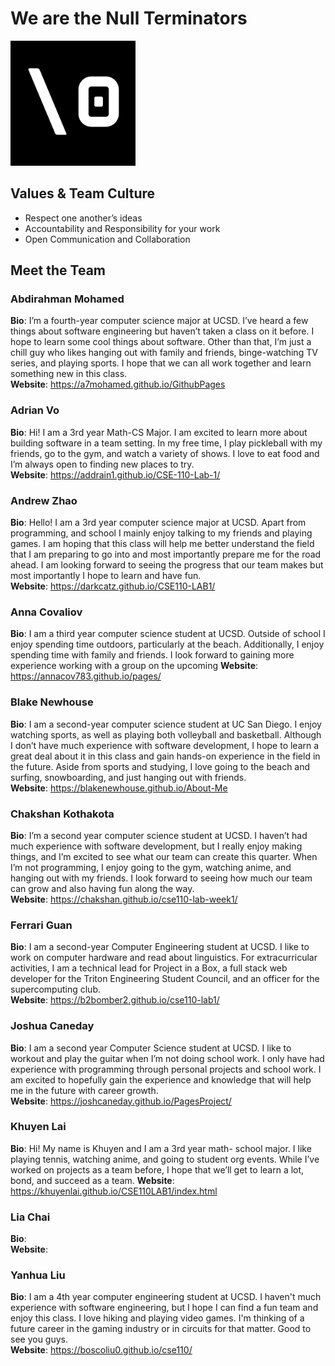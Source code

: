 # We are the Null Terminators 

<img src="branding/null_terminators_logo.png" width="200">

## Values & Team Culture
- Respect one another’s ideas
- Accountability and Responsibility for your work
- Open Communication and Collaboration


## Meet the Team

### Abdirahman Mohamed 
**Bio**: I’m a fourth-year computer science major at UCSD. I’ve heard a few things about software engineering but haven’t taken a class on it before. I hope to learn some cool things about software. Other than that, I’m just a chill guy who likes hanging out with family and friends, binge-watching TV series, and playing sports. I hope that we can all work together and learn something new in this class.  
**Website**: https://a7mohamed.github.io/GithubPages

### Adrian Vo
**Bio**: Hi! I am a 3rd year Math-CS Major. I am excited to learn more about building software in a team setting. In my free time, I play pickleball with my friends, go to the gym, and watch a variety of shows. I love to eat food and I’m always open to finding new places to try.  
**Website**: https://addrain1.github.io/CSE-110-Lab-1/

### Andrew Zhao
**Bio**: Hello! I am a 3rd year computer science major at UCSD. Apart from programming, and school I mainly enjoy talking to my friends and playing games. I am hoping that this class will help me better understand the field that I am preparing to go into and most importantly prepare me for the road ahead. I am looking forward to seeing the progress that our team makes but most importantly I hope to learn and have fun.  
**Website**: https://darkcatz.github.io/CSE110-LAB1/ 

### Anna Covaliov
**Bio**: I am a third year computer science student at UCSD. Outside of school I enjoy spending time outdoors, particularly at the beach. Additionally, I enjoy spending time with family and friends. I look forward to gaining more experience working with a group on the upcoming 
**Website**: https://annacov783.github.io/pages/ 

### Blake Newhouse
**Bio**: I am a second-year computer science student at UC San Diego. I enjoy watching sports, as well as playing both volleyball and basketball. Although I don’t have much experience with software development, I hope to learn a great deal about it in this class and gain hands-on experience in the field in the future. Aside from sports and studying, I love going to the beach and surfing, snowboarding, and just hanging out with friends.  
**Website**: https://blakenewhouse.github.io/About-Me 

### Chakshan Kothakota
**Bio**: I’m a second year computer science student at UCSD. I haven’t had much experience with software development, but I really enjoy making things, and I’m excited to see what our team can create this quarter. When I’m not programming, I enjoy going to the gym, watching anime, and hanging out with my friends. I look forward to seeing how much our team can grow and also having fun along the way.  
**Website**: https://chakshan.github.io/cse110-lab-week1/ 


### Ferrari Guan
**Bio**: I am a second-year Computer Engineering student at UCSD. I like to work on computer hardware and read about linguistics. For extracurricular activities, I am a technical lead for Project in a Box, a full stack web developer for the Triton Engineering Student Council, and an officer for the supercomputing club.  
**Website**: https://b2bomber2.github.io/cse110-lab1/

### Joshua Caneday
**Bio**: I am a second year Computer Science student at UCSD. I like to workout and play the guitar when I’m not doing school work. I only have had experience with programming through personal projects and school work. I am excited to hopefully gain the experience and knowledge that will help me in the future with career growth.  
**Website**: https://joshcaneday.github.io/PagesProject/

### Khuyen Lai
**Bio**: Hi! My name is Khuyen and I am a 3rd year math- school major. I like playing tennis, watching anime, and going to student org events. While I’ve worked on projects as a team before, I hope that we’ll get to learn a lot, bond, and succeed as a team.
**Website**: https://khuyenlai.github.io/CSE110LAB1/index.html

### Lia Chai
**Bio**:  
**Website**:

### Yanhua Liu
**Bio**: I am a 4th year computer engineering student at UCSD. I haven't much experience with software engineering, but I hope I can find a fun team and enjoy this class. I love hiking and playing video games. I'm thinking of a future career in the gaming industry or in circuits for that matter. Good to see you guys.  
**Website**: https://boscoliu0.github.io/cse110/